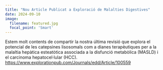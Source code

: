 ```yaml
---
title: "Nou Article Publicat a Exploració de Malalties Digestives"
date: 2024-09-10
image:
  filename: featured.jpg
  focal_point: 'Smart'
---
```


Estem molt contents de compartir la nostra última revisió que explora el potencial de les catepsines lisosomals com a dianes terapèutiques per a la malaltia hepàtica esteatòtica associada a la disfunció metabòlica (MASLD) i el carcinoma hepatocel·lular (HCC). https://www.explorationpub.com/Journals/edd/Article/100559